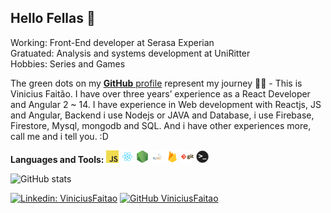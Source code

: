 ## Hello Fellas 👋

Working: Front-End developer at Serasa Experian<br/>
Gratuated: Analysis and systems development at UniRitter<br/>
Hobbies: Series and Games<br/>

The green dots on my [**GitHub** profile](https://github.com/viniciusfaitao) represent my journey :running_man: - This is Vinicius Faitão. I have over three years’ experience as a React Developer and Angular 2 ~ 14. I have experience in Web development with Reactjs, JS and Angular, Backend i use Nodejs or JAVA and Database, i use Firebase, Firestore, Mysql, mongodb and SQL. And i have other experiences more, call me and i tell you. :D 

**Languages and Tools:**
<code><img height="20" src="https://raw.githubusercontent.com/github/explore/80688e429a7d4ef2fca1e82350fe8e3517d3494d/topics/javascript/javascript.png"></code>
<code><img height="20" src="https://raw.githubusercontent.com/github/explore/80688e429a7d4ef2fca1e82350fe8e3517d3494d/topics/react/react.png"></code>
<code><img height="20" src="https://raw.githubusercontent.com/github/explore/80688e429a7d4ef2fca1e82350fe8e3517d3494d/topics/nodejs/nodejs.png"></code>
<code><img height="20" src="https://raw.githubusercontent.com/github/explore/80688e429a7d4ef2fca1e82350fe8e3517d3494d/topics/mysql/mysql.png"></code>
<code><img height="20" src="https://raw.githubusercontent.com/github/explore/80688e429a7d4ef2fca1e82350fe8e3517d3494d/topics/firebase/firebase.png"></code>
<code><img height="20" src="https://raw.githubusercontent.com/github/explore/80688e429a7d4ef2fca1e82350fe8e3517d3494d/topics/git/git.png"></code>
<code><img height="20" src="https://raw.githubusercontent.com/github/explore/80688e429a7d4ef2fca1e82350fe8e3517d3494d/topics/terminal/terminal.png"></code>

![GitHub stats](https://github-readme-stats.vercel.app/api?username=viniciusfaitao&show_icons=true)

[![Linkedin: ViniciusFaitao](https://img.shields.io/badge/-ViniciusFaitao-blue?style=flat-square&logo=Linkedin&logoColor=white&link=https://www.linkedin.com/in/vinicius-faitao-87489b150/)](https://www.linkedin.com/in/vinicius-faitao-87489b150/)
[![GitHub ViniciusFaitao](https://img.shields.io/github/followers/viniciusfaitao?label=follow&style=social)](https://github.com/viniciusfaitao)
